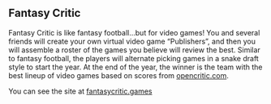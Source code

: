 ## Fantasy Critic
Fantasy Critic is like fantasy football...but for video games! You and several friends will create your own virtual video game “Publishers”,
          and then you will assemble a roster of the games you believe will review the best. Similar to fantasy football, the players will alternate
          picking games in a snake draft style to start the year. At the end of the year, the winner is the team with the best lineup of video games
          based on scores from <a href="https://opencritic.com/">opencritic.com</a>.

You can see the site at  <a href="https://www.fantasycritic.games/">fantasycritic.games</a>

